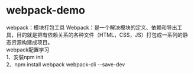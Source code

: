 # webpack-demo 
webpack：模块打包工具 Webpack：是一个解决模块的定义、依赖和导出工具，目的就是把有依赖关系的各种文件（HTML，CSS，JS）打包成一系列的静态资源构建成项目。<br/>
webpack配置学习 <br/>
1、安装npm init <br/>
2、npm install webpack webpack-cli --save-dev<br/>
